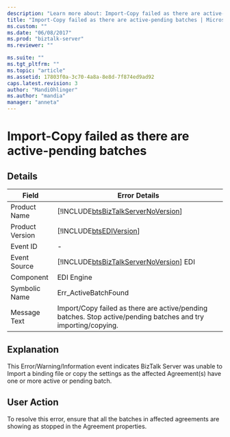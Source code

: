 ```yaml
---
description: "Learn more about: Import-Copy failed as there are active-pending batches"
title: "Import-Copy failed as there are active-pending batches | Microsoft Docs"
ms.custom: ""
ms.date: "06/08/2017"
ms.prod: "biztalk-server"
ms.reviewer: ""

ms.suite: ""
ms.tgt_pltfrm: ""
ms.topic: "article"
ms.assetid: 17803f0a-3c70-4a8a-8e8d-7f874ed9ad92
caps.latest.revision: 3
author: "MandiOhlinger"
ms.author: "mandia"
manager: "anneta"
---
```

# Import-Copy failed as there are active-pending batches
## Details  
  
|  Field               |   Error Details                                                                                                             |
|-----------------|----------------------------------------------------------------------------------------------------------------|
|  Product Name   |               [!INCLUDE[btsBizTalkServerNoVersion](../includes/btsbiztalkservernoversion-md.md)]               |
| Product Version |                           [!INCLUDE[btsEDIVersion](../includes/btsediversion-md.md)]                           |
|    Event ID     |                                                       -                                                        |
|  Event Source   |             [!INCLUDE[btsBizTalkServerNoVersion](../includes/btsbiztalkservernoversion-md.md)] EDI             |
|    Component    |                                                   EDI Engine                                                   |
|  Symbolic Name  |                                              Err_ActiveBatchFound                                              |
|  Message Text   | Import/Copy failed as there are active/pending batches. Stop active/pending batches and try importing/copying. |
  
## Explanation  
 This Error/Warning/Information event indicates BizTalk Server was unable to Import a binding file or copy the settings as the affected Agreement(s) have one or more active or pending batch.  
  
## User Action  
 To resolve this error, ensure that all the batches in affected agreements are showing as stopped in the Agreement properties.

